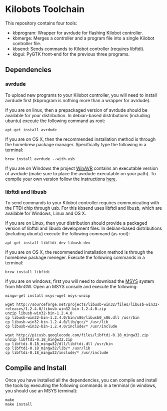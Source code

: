 Kilobots Toolchain
==================

This repository contains four tools:

* kbprogram: Wrapper for avrdude for flashing Kilobot controller.
* kbmerge: Merges a controller and a program file into a single Kilobot controller file.
* kbsend: Sends commands to Kilobot controller (requires libftdi).
* kbgui: PyGTK front-end for the previous three programs.

Dependencies
------------

### avrdude

To upload new programs to your Kilobot controller, you will need to
install avrdude first (kbprogram is nothing more than a wrapper for
avrdude).

If you are on linux, then a prepackaged version of avrdude should be
available for your distribution. In debian-based distributions
(including ubuntu) execute the following command as root:

    apt-get install avrdude

If you are on OS X, then the recommended installation method is through
the homebrew package manager. Specifically type the following in a
terminal:

    brew install avrdude --with-usb

If you are on Windows the project
[WinAVR][winavr] contains an executable
version of avrdude (make sure to place the avrdude executable on your
path). To compile your own version follow the instructions
[here][avrdude_windows].


### libftdi and libusb

To send commands to your Kilobot controller requires communicating with
the FTDI chip through usb. For this kbsend uses libftdi and libusb, which
are available for Windows, Linux and OS X.

If you are on Linux, then your distribution should provide a packaged
version of libftdi and libusb development files. In debian-based
distributions (including ubuntu) execute the following command (as
        root):

    apt-get install libftdi-dev libusb-dev

If you are on OS X, the recommended installation method is through the
homebrew package meneger. Execute the following commands in a terminal:

    brew install libftdi


If you are on windows, first you will need to download the
[MSYS][msys] system from MinGW. Open an MSYS
console and execute the following:

    mingw-get install msys-wget msys-unzip

    wget http://sourceforge.net/projects/libusb-win32/files/libusb-win32-releases/1.2.4.0/libusb-win32-bin-1.2.4.0.zip
    unzip libusb-win32-bin-1.2.4.0
    cp libusb-win32-bin-1.2.4.0/bin/x86/libusb0_x86.dll /usr/bin
    cp libusb-win32-bin-1.2.4.0/lib/gcc/* /usr/lib
    cp libusb-win32-bin-1.2.4.0/include/* /usr/include

    wget http://picusb.googlecode.com/files/libftdi-0.18_mingw32.zip
    unzip libftdi-0.18_mingw32.zip
    cp libftdi-0.18_mingw32/dll/libftdi.dll /usr/bin
    cp libftdi-0.18_mingw32/lib/* /usr/lib
    cp libftdi-0.18_mingw32/include/* /usr/include

Compile and Install
-------------------

Once you have installed all the dependencies, you can compile and
install the tools by executing the following commands in a terminal (in
windows, you should use an MSYS terminal):

    make
    make install

[winavr]:http://sourceforge.net/projects/winavr
[avrdude_windows]:http://tomeko.net/other/avrdude/building_avrdude.php
[msys]:http://www.mingw.org/wiki/MSYS
